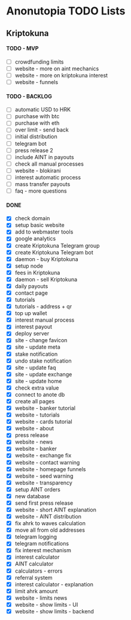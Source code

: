 # Anonutopia TODO Lists

## Kriptokuna

#### TODO - MVP

- [ ] crowdfunding limits
- [ ] website - more on aint mechanics
- [ ] website - more on kriptokuna interest
- [ ] website - funnels

#### TODO - BACKLOG

- [ ] automatic USD to HRK
- [ ] purchase with btc
- [ ] purchase with eth
- [ ] over limit - send back
- [ ] initial distribution
- [ ] telegram bot
- [ ] press release 2
- [ ] include AINT in payouts
- [ ] check all manual processes
- [ ] website - blokirani
- [ ] interest automatic process
- [ ] mass transfer payouts
- [ ] faq - more questions

#### DONE

- [x] check domain
- [x] setup basic website
- [x] add to webmaster tools
- [x] google analytics
- [x] create Kriptokuna Telegram group
- [x] create Kriptokuna Telegram bot
- [x] daemon - buy Kriptokuna
- [x] setup node
- [x] fees in Kriptokuna
- [x] daemon - sell Kriptokuna
- [x] daily payouts
- [x] contact page
- [x] tutorials
- [x] tutorials - address + qr
- [x] top up wallet
- [x] interest manual process
- [x] interest payout
- [x] deploy server
- [x] site - change favicon
- [x] site - update meta
- [x] stake notification
- [x] undo stake notification
- [x] site - update faq
- [x] site - update exchange
- [x] site - update home
- [x] check extra value
- [x] connect to anote db
- [x] create all pages
- [x] website - banker tutorial
- [x] website - tutorials
- [x] website - cards tutorial
- [x] website - about
- [x] press release
- [x] website - news
- [x] website - banker
- [x] website - exchange fix
- [x] website - contact warning
- [x] website - homepage funnels
- [x] website - seed warning
- [x] website - transparency
- [x] setup AINT orders
- [x] new database
- [x] send first press release
- [x] website - short AINT explanation
- [x] website - AINT distribution
- [x] fix ahrk to waves calculation
- [x] move all from old addresses
- [x] telegram logging
- [x] telegram notifications
- [x] fix interest mechanism
- [x] interest calculator
- [x] AINT calculator
- [x] calculators - errors
- [x] referral system
- [x] interest calculator - explanation
- [x] limit ahrk amount
- [x] website - limits news
- [x] website - show limits - UI
- [x] website - show limits - backend
